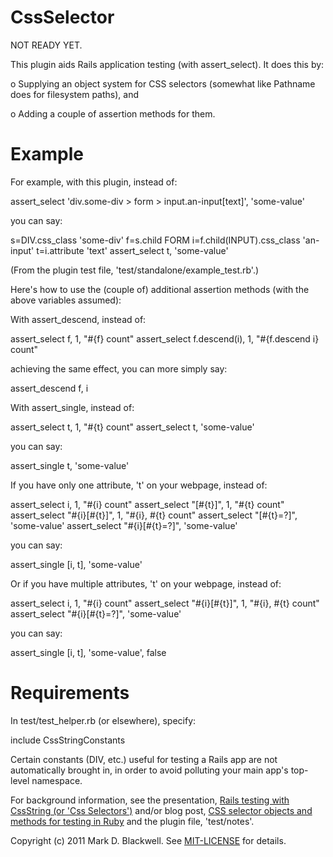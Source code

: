 CssSelector
===========

NOT READY YET.

This plugin aids Rails application testing (with assert_select). It does this
by:

o Supplying an object system for CSS selectors (somewhat like Pathname does for
filesystem paths), and

o Adding a couple of assertion methods for them.

Example
=======

For example, with this plugin, instead of:

  assert_select 'div.some-div > form > input.an-input[text]', 'some-value'

you can say:

  s=DIV.css_class 'some-div'
  f=s.child FORM
  i=f.child(INPUT).css_class 'an-input'
  t=i.attribute 'text'
  assert_select t, 'some-value'

(From the plugin test file, 'test/standalone/example_test.rb'.)

Here's how to use the (couple of) additional assertion methods (with the above
variables assumed):

With assert_descend, instead of:

  assert_select f, 1, "#{f} count"
  assert_select f.descend(i), 1, "#{f.descend i} count"

achieving the same effect, you can more simply say:

  assert_descend f, i

With assert_single, instead of:

  assert_select t, 1, "#{t} count"
  assert_select t, 'some-value'

you can say:

  assert_single t, 'some-value'

If you have only one attribute, 't' on your webpage, instead of:

  assert_select i, 1, "#{i} count"
  assert_select "[#{t}]", 1, "#{t} count"
  assert_select "#{i}[#{t}]", 1, "#{i}, #{t} count"
  assert_select "[#{t}=?]", 'some-value'
  assert_select "#{i}[#{t}=?]", 'some-value'

you can say:

  assert_single [i, t], 'some-value'

Or if you have multiple attributes, 't' on your webpage, instead of:

  assert_select i, 1, "#{i} count"
  assert_select "#{i}[#{t}]", 1, "#{i}, #{t} count"
  assert_select "#{i}[#{t}=?]", 'some-value'

you can say:

  assert_single [i, t], 'some-value', false

Requirements
===========

In test/test_helper.rb (or elsewhere), specify:

  include CssStringConstants

Certain constants (DIV, etc.) useful for testing a Rails app are not 
automatically brought in, in order to avoid polluting your main app's top-level 
namespace.

For background information, see the presentation, [Rails testing with CssString 
(or 'Css 
Selectors')](http://zymbelstern.com/mark/presentation/Rails-testing-with-CssString/sbook2.htm) 
and/or blog post, [CSS selector objects and methods for testing in 
Ruby](http://markdblackwell.blogspot.com/2011/08/css-selector-objects-and-methods-for.html) 
and the plugin file, 'test/notes'.

Copyright (c) 2011 Mark D. Blackwell. See [MIT-LICENSE](MIT-LICENSE) for details.
